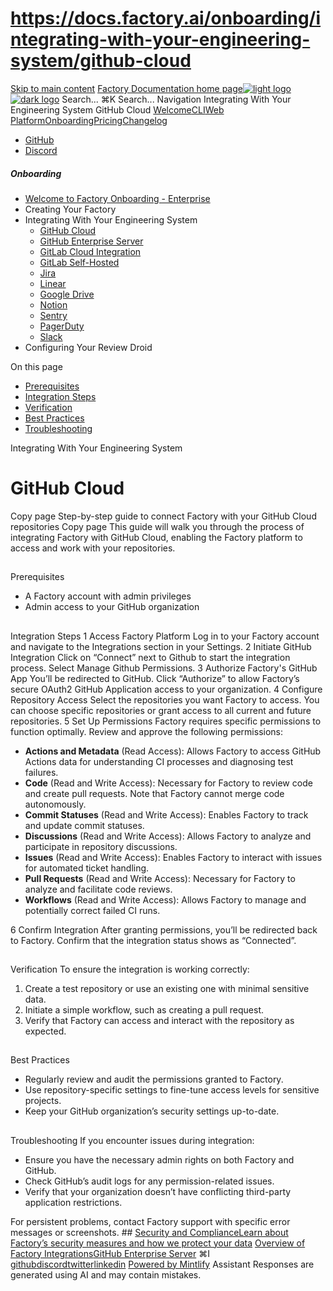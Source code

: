 # https://docs.factory.ai/onboarding/integrating-with-your-engineering-system/github-cloud

[Skip to main content](https://docs.factory.ai/onboarding/integrating-with-your-engineering-system/github-cloud#content-area)
[Factory Documentation home page![light logo](https://mintcdn.com/factory/znfImxXlrso1kEgo/logo/light.svg?fit=max&auto=format&n=znfImxXlrso1kEgo&q=85&s=d542d979e6c1a1ab8ddddac1a646a327)![dark logo](https://mintcdn.com/factory/znfImxXlrso1kEgo/logo/dark.svg?fit=max&auto=format&n=znfImxXlrso1kEgo&q=85&s=5c00942d328806f6cdcc3c0b95cda358)](https://docs.factory.ai/)
Search...
⌘K
Search...
Navigation
Integrating With Your Engineering System
GitHub Cloud
[Welcome](https://docs.factory.ai/welcome)[CLI](https://docs.factory.ai/cli/getting-started/overview)[Web Platform](https://docs.factory.ai/web/getting-started/overview)[Onboarding](https://docs.factory.ai/onboarding)[Pricing](https://docs.factory.ai/pricing)[Changelog](https://docs.factory.ai/changelog/1-8)
  * [GitHub](https://github.com/factory-ai/factory)
  * [Discord](https://discord.gg/EQ2DQM2F)


##### Onboarding
  * [Welcome to Factory Onboarding - Enterprise](https://docs.factory.ai/onboarding)
  * Creating Your Factory
  * Integrating With Your Engineering System
    * [GitHub Cloud](https://docs.factory.ai/onboarding/integrating-with-your-engineering-system/github-cloud)
    * [GitHub Enterprise Server](https://docs.factory.ai/onboarding/integrating-with-your-engineering-system/github-enterprise-server)
    * [GitLab Cloud Integration](https://docs.factory.ai/onboarding/integrating-with-your-engineering-system/gitlab-cloud)
    * [GitLab Self-Hosted](https://docs.factory.ai/onboarding/integrating-with-your-engineering-system/gitlab-self-hosted)
    * [Jira](https://docs.factory.ai/onboarding/integrating-with-your-engineering-system/jira)
    * [Linear](https://docs.factory.ai/onboarding/integrating-with-your-engineering-system/linear)
    * [Google Drive](https://docs.factory.ai/onboarding/integrating-with-your-engineering-system/googledrive)
    * [Notion](https://docs.factory.ai/onboarding/integrating-with-your-engineering-system/notion)
    * [Sentry](https://docs.factory.ai/onboarding/integrating-with-your-engineering-system/sentry)
    * [PagerDuty](https://docs.factory.ai/onboarding/integrating-with-your-engineering-system/pagerduty)
    * [Slack](https://docs.factory.ai/onboarding/integrating-with-your-engineering-system/slack)
  * Configuring Your Review Droid


On this page
  * [Prerequisites](https://docs.factory.ai/onboarding/integrating-with-your-engineering-system/github-cloud#prerequisites)
  * [Integration Steps](https://docs.factory.ai/onboarding/integrating-with-your-engineering-system/github-cloud#integration-steps)
  * [Verification](https://docs.factory.ai/onboarding/integrating-with-your-engineering-system/github-cloud#verification)
  * [Best Practices](https://docs.factory.ai/onboarding/integrating-with-your-engineering-system/github-cloud#best-practices)
  * [Troubleshooting](https://docs.factory.ai/onboarding/integrating-with-your-engineering-system/github-cloud#troubleshooting)


Integrating With Your Engineering System
# GitHub Cloud
Copy page
Step-by-step guide to connect Factory with your GitHub Cloud repositories
Copy page
This guide will walk you through the process of integrating Factory with GitHub Cloud, enabling the Factory platform to access and work with your repositories.
##
[​](https://docs.factory.ai/onboarding/integrating-with-your-engineering-system/github-cloud#prerequisites)
Prerequisites
  * A Factory account with admin privileges
  * Admin access to your GitHub organization


##
[​](https://docs.factory.ai/onboarding/integrating-with-your-engineering-system/github-cloud#integration-steps)
Integration Steps
1
Access Factory Platform
Log in to your Factory account and navigate to the Integrations section in your Settings.
2
Initiate GitHub Integration
Click on “Connect” next to Github to start the integration process. Select Manage Github Permissions.
3
Authorize Factory's GitHub App
You’ll be redirected to GitHub. Click “Authorize” to allow Factory’s secure OAuth2 GitHub Application access to your organization.
4
Configure Repository Access
Select the repositories you want Factory to access. You can choose specific repositories or grant access to all current and future repositories.
5
Set Up Permissions
Factory requires specific permissions to function optimally. Review and approve the following permissions:
  * **Actions and Metadata** (Read Access): Allows Factory to access GitHub Actions data for understanding CI processes and diagnosing test failures.
  * **Code** (Read and Write Access): Necessary for Factory to review code and create pull requests. Note that Factory cannot merge code autonomously.
  * **Commit Statuses** (Read and Write Access): Enables Factory to track and update commit statuses.
  * **Discussions** (Read and Write Access): Allows Factory to analyze and participate in repository discussions.
  * **Issues** (Read and Write Access): Enables Factory to interact with issues for automated ticket handling.
  * **Pull Requests** (Read and Write Access): Necessary for Factory to analyze and facilitate code reviews.
  * **Workflows** (Read and Write Access): Allows Factory to manage and potentially correct failed CI runs.


6
Confirm Integration
After granting permissions, you’ll be redirected back to Factory. Confirm that the integration status shows as “Connected”.
##
[​](https://docs.factory.ai/onboarding/integrating-with-your-engineering-system/github-cloud#verification)
Verification
To ensure the integration is working correctly:
  1. Create a test repository or use an existing one with minimal sensitive data.
  2. Initiate a simple workflow, such as creating a pull request.
  3. Verify that Factory can access and interact with the repository as expected.


##
[​](https://docs.factory.ai/onboarding/integrating-with-your-engineering-system/github-cloud#best-practices)
Best Practices
  * Regularly review and audit the permissions granted to Factory.
  * Use repository-specific settings to fine-tune access levels for sensitive projects.
  * Keep your GitHub organization’s security settings up-to-date.


##
[​](https://docs.factory.ai/onboarding/integrating-with-your-engineering-system/github-cloud#troubleshooting)
Troubleshooting
If you encounter issues during integration:
  * Ensure you have the necessary admin rights on both Factory and GitHub.
  * Check GitHub’s audit logs for any permission-related issues.
  * Verify that your organization doesn’t have conflicting third-party application restrictions.

For persistent problems, contact Factory support with specific error messages or screenshots. ## [Security and ComplianceLearn about Factory’s security measures and how we protect your data](https://docs.factory.ai/user-guides/build-with-factory/security-compliance)
[Overview of Factory Integrations](https://docs.factory.ai/onboarding/creating-your-factory/basic-integrations)[GitHub Enterprise Server](https://docs.factory.ai/onboarding/integrating-with-your-engineering-system/github-enterprise-server)
⌘I
[github](https://github.com/factory-ai/factory)[discord](https://discord.gg/EQ2DQM2F)[twitter](https://twitter.com/factoryAI)[linkedin](https://www.linkedin.com/company/factory-hq/)
[Powered by Mintlify](https://mintlify.com?utm_campaign=poweredBy&utm_medium=referral&utm_source=factory)
Assistant
Responses are generated using AI and may contain mistakes.
